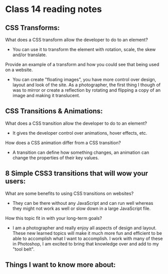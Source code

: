 # Class 14 reading notes

## CSS Transforms:

What does a CSS transform allow the developer to do to an element?

* You can use it to transform the element with rotation, scale, the skew and/or translate.

Provide an example of a transform and how you could see that being used on a website.

* You can create "floating images", you have more control over design, layout and look of the site. As a photographer, the first thing I though of was to mirror or create a reflection by rotating and flipping a copy of an image and making it translucent.

## CSS Transitions & Animations:

What does a CSS transition allow the developer to do to an element?

* It gives the developer control over animations, hover effects, etc.

How does a CSS animation differ from a CSS transition?

* A transition can define how something changes, an animation can change the properties of their key values.

## 8 Simple CSS3 transitions that will wow your users:

What are some benefits to using CSS transitions on websites?

* They can be there without any JavaScript and can run well whereas they might not work as well or slow down in a large JavaScript file.

How this topic fit in with your long-term goals?

* I am a photographer and really enjoy all aspects of design and layout. These new learned topics will make it much more fun and efficient to be able to accomplish what I want to accomplish. I work with many of these in Photoshop, I am excited to bring that knowledge over and add to my "tool belt".

## Things I want to know more about:

